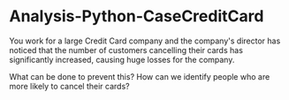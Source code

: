 # Analysis-Python-CaseCreditCard

You work for a large Credit Card company and the company's director has noticed that the number of customers cancelling their cards has significantly increased, causing huge losses for the company.

What can be done to prevent this? How can we identify people who are more likely to cancel their cards?
 
